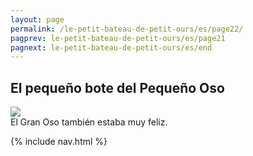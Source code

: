 ```yaml
---
layout: page
permalink: /le-petit-bateau-de-petit-ours/es/page22/
pagprev: le-petit-bateau-de-petit-ours/es/page21
pagnext: le-petit-bateau-de-petit-ours/es/end
---
```


## El pequeño bote del Pequeño Oso

<img src="{{ site.baseurl }}/img/le-petit-bateau-de-petit-ours/page22.jpg"/>

<div class="childbook-text">
El Gran Oso también estaba muy feliz.
</div>

{% include nav.html %}
